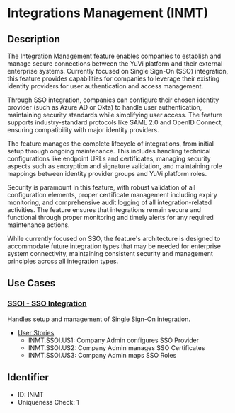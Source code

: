 # Integrations Management (INMT)

## Description
The Integration Management feature enables companies to establish and manage secure connections between the YuVi platform and their external enterprise systems. Currently focused on Single Sign-On (SSO) integration, this feature provides capabilities for companies to leverage their existing identity providers for user authentication and access management.

Through SSO integration, companies can configure their chosen identity provider (such as Azure AD or Okta) to handle user authentication, maintaining security standards while simplifying user access. The feature supports industry-standard protocols like SAML 2.0 and OpenID Connect, ensuring compatibility with major identity providers.

The feature manages the complete lifecycle of integrations, from initial setup through ongoing maintenance. This includes handling technical configurations like endpoint URLs and certificates, managing security aspects such as encryption and signature validation, and maintaining role mappings between identity provider groups and YuVi platform roles.

Security is paramount in this feature, with robust validation of all configuration elements, proper certificate management including expiry monitoring, and comprehensive audit logging of all integration-related activities. The feature ensures that integrations remain secure and functional through proper monitoring and timely alerts for any required maintenance actions.

While currently focused on SSO, the feature's architecture is designed to accommodate future integration types that may be needed for enterprise system connectivity, maintaining consistent security and management principles across all integration types.

## Use Cases

### [SSOI - SSO Integration](./SSOI/README.md)
Handles setup and management of Single Sign-On integration.
- [User Stories](./SSOI/user-stories.md)
  - INMT.SSOI.US1: Company Admin configures SSO Provider
  - INMT.SSOI.US2: Company Admin manages SSO Certificates
  - INMT.SSOI.US3: Company Admin maps SSO Roles

## Identifier
- ID: INMT
- Uniqueness Check: 1